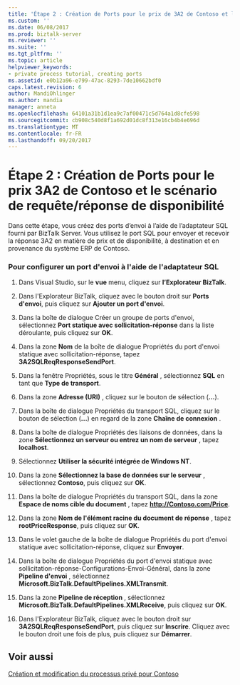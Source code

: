 ```yaml
---
title: 'Étape 2 : Création de Ports pour le prix de 3A2 de Contoso et le scénario de requête-réponse de disponibilité à l’aide de l’Explorateur BizTalk | Documents Microsoft'
ms.custom: ''
ms.date: 06/08/2017
ms.prod: biztalk-server
ms.reviewer: ''
ms.suite: ''
ms.tgt_pltfrm: ''
ms.topic: article
helpviewer_keywords:
- private process tutorial, creating ports
ms.assetid: e0b12a96-e799-47ac-8293-7de10662bdf0
caps.latest.revision: 6
author: MandiOhlinger
ms.author: mandia
manager: anneta
ms.openlocfilehash: 64101a31b1d1ea9c7af00471c5d764a1d8cfe598
ms.sourcegitcommit: cb908c540d8f1a692d01dc8f313e16cb4b4e696d
ms.translationtype: MT
ms.contentlocale: fr-FR
ms.lasthandoff: 09/20/2017
---
```

# <a name="step-2-creating-ports-for-the-contoso-3a2-price-and-availability-queryresponse-scenario"></a>Étape 2 : Création de Ports pour le prix 3A2 de Contoso et le scénario de requête/réponse de disponibilité
Dans cette étape, vous créez des ports d’envoi à l’aide de l’adaptateur SQL fourni par BizTalk Server. Vous utilisez le port SQL pour envoyer et recevoir la réponse 3A2 en matière de prix et de disponibilité, à destination et en provenance du système ERP de Contoso.  
  
### <a name="to-configure-a-send-port-using-the-sql-adapter"></a>Pour configurer un port d'envoi à l'aide de l'adaptateur SQL  
  
1.  Dans Visual Studio, sur le **vue** menu, cliquez sur **l’Explorateur BizTalk**.  
  
2.  Dans l'Explorateur BizTalk, cliquez avec le bouton droit sur **Ports d'envoi**, puis cliquez sur **Ajouter un port d'envoi**.  
  
3.  Dans la boîte de dialogue Créer un groupe de ports d'envoi, sélectionnez **Port statique avec sollicitation-réponse** dans la liste déroulante, puis cliquez sur **OK**.  
  
4.  Dans la zone **Nom** de la boîte de dialogue Propriétés du port d'envoi statique avec sollicitation-réponse, tapez **3A2SQLReqResponseSendPort**.  
  
5.  Dans la fenêtre Propriétés, sous le titre **Général** , sélectionnez **SQL** en tant que **Type de transport**.  
  
6.  Dans la zone **Adresse (URI)** , cliquez sur le bouton de sélection (**…**).  
  
7.  Dans la boîte de dialogue Propriétés du transport SQL, cliquez sur le bouton de sélection (**...**) en regard de la zone **Chaîne de connexion** .  
  
8.  Dans la boîte de dialogue Propriétés des liaisons de données, dans la zone **Sélectionnez un serveur ou entrez un nom de serveur** , tapez **localhost**.  
  
9. Sélectionnez **Utiliser la sécurité intégrée de Windows NT**.  
  
10. Dans la zone **Sélectionnez la base de données sur le serveur** , sélectionnez **Contoso**, puis cliquez sur **OK**.  
  
11. Dans la boîte de dialogue Propriétés du transport SQL, dans la zone **Espace de noms cible du document** , tapez **http://Contoso.com/Price**.  
  
12. Dans la zone **Nom de l'élément racine du document de réponse** , tapez **rootPriceResponse**, puis cliquez sur **OK**.  
  
13. Dans le volet gauche de la boîte de dialogue Propriétés du port d'envoi statique avec sollicitation-réponse, cliquez sur **Envoyer**.  
  
14. Dans la boîte de dialogue Propriétés du port d'envoi statique avec sollicitation-réponse-Configurations-Envoi-Général, dans la zone **Pipeline d'envoi** , sélectionnez **Microsoft.BizTalk.DefaultPipelines.XMLTransmit**.  
  
15. Dans la zone **Pipeline de réception** , sélectionnez **Microsoft.BizTalk.DefaultPipelines.XMLReceive**, puis cliquez sur **OK**.  
  
16. Dans l'Explorateur BizTalk, cliquez avec le bouton droit sur **3A2SQLReqResponseSendPort**, puis cliquez sur **Inscrire**. Cliquez avec le bouton droit une fois de plus, puis cliquez sur **Démarrer**.  
  
## <a name="see-also"></a>Voir aussi  
 [Création et modification du processus privé pour Contoso](creating-and-modifying-the-private-process-for-contoso.md)